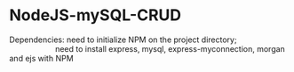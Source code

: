 # NodeJS-mySQL-CRUD

Dependencies: need to initialize NPM on the project directory; <br/>
&nbsp;&nbsp;&nbsp;&nbsp;&nbsp;&nbsp;&nbsp;&nbsp;&nbsp;&nbsp;&nbsp;&nbsp;&nbsp;&nbsp;&nbsp;&nbsp;&nbsp;&nbsp;&nbsp;&nbsp;&nbsp;need to install express, mysql, express-myconnection, morgan and ejs with NPM
